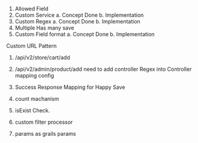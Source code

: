 1. Allowed Field
2. Custom Service
    a. Concept Done
    b. Implementation 
3. Custom Regex
    a. Concept Done
    b. Implementation 
4. Multiple Has many save
5. Custom Field format
    a. Concept Done
    b. Implementation 




Custom URL Pattern
1. /api/v2/store/cart/add
2. /api/v2/admin/product/add
need to add controller Regex into Controller mapping config




1. Success Response Mapping for Happy Save
2. count machanism 
3. isExist Check.
4. custom filter processor
5. params as grails params